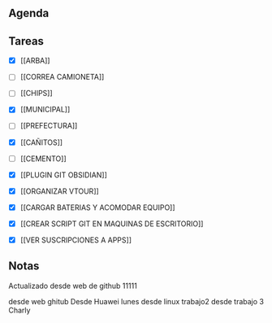 ## Agenda
## Tareas
- [x] [[ARBA]]	
- [ ] [[CORREA CAMIONETA]]
- [ ] [[CHIPS]]
- [x] [[MUNICIPAL]]
- [ ] [[PREFECTURA]]
- [x] [[CAÑITOS]]
- [ ] [[CEMENTO]]
- [x] [[PLUGIN GIT OBSIDIAN]]
- [x] [[ORGANIZAR VTOUR]]
- [x] [[CARGAR BATERIAS Y ACOMODAR EQUIPO]]
- [x] [[CREAR SCRIPT GIT EN MAQUINAS DE ESCRITORIO]]
- [x] [[VER SUSCRIPCIONES A APPS]]


## Notas

Actualizado desde web de github
11111

desde web ghitub
Desde Huawei lunes 
desde linux trabajo2
desde trabajo 3
Charly